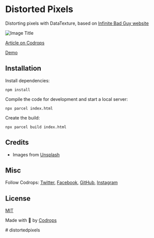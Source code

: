 # Distorted Pixels

Distorting pixels with DataTexture, based on [Infinite Bad Guy website](https://billie.withyoutube.com/)

![Image Title](https://tympanus.net/codrops/wp-content/uploads/2022/01/DistrotedPixels_feat.jpg)

[Article on Codrops](https://tympanus.net/codrops/?p=)

[Demo](http://tympanus.net/Development/DistortedPixels/)


## Installation

Install dependencies:

```
npm install
```

Compile the code for development and start a local server:

```
npx parcel index.html
```

Create the build:

```
npx parcel build index.html
```

## Credits

- Images from [Unsplash](https://unsplash.com/)

## Misc

Follow Codrops: [Twitter](http://www.twitter.com/codrops), [Facebook](http://www.facebook.com/codrops), [GitHub](https://github.com/codrops), [Instagram](https://www.instagram.com/codropsss/)

## License
[MIT](LICENSE)

Made with :blue_heart:  by [Codrops](http://www.codrops.com)





#   d i s t o r t e d p i x e l s  
 